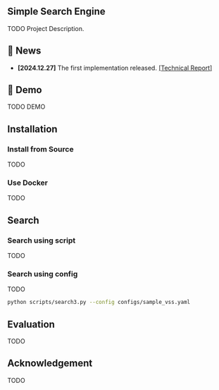 ## Simple Search Engine

TODO Project Description.

## 📰 News

- **[2024.12.27]** The first implementation released.
  [[Technical Report]](docs/report_01.md)

## 🎥 Demo

TODO DEMO

## Installation

### Install from Source

TODO

### Use Docker

TODO

## Search

### Search using script

TODO

### Search using config

TODO

```bash
python scripts/search3.py --config configs/sample_vss.yaml
```


## Evaluation

TODO

## Acknowledgement

TODO

